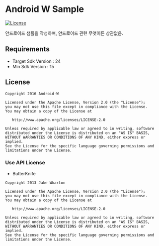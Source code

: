 # Android W Sample

[![License](https://img.shields.io/hexpm/l/plug.svg)]()

안드로이드 샘플을 작성하며, 안드로이드 관련 무엇이든 상관없음.


## Requirements

- Target Sdk Version : 24
- Min Sdk Version : 15

## License

```
Copyright 2016 Android-W

Licensed under the Apache License, Version 2.0 (the "License");
you may not use this file except in compliance with the License.
You may obtain a copy of the License at

   http://www.apache.org/licenses/LICENSE-2.0

Unless required by applicable law or agreed to in writing, software
distributed under the License is distributed on an "AS IS" BASIS,
WITHOUT WARRANTIES OR CONDITIONS OF ANY KIND, either express or implied.
See the License for the specific language governing permissions and
limitations under the License.
```

### Use API License

- ButterKnife

```
Copyright 2013 Jake Wharton

Licensed under the Apache License, Version 2.0 (the "License");
you may not use this file except in compliance with the License.
You may obtain a copy of the License at

   http://www.apache.org/licenses/LICENSE-2.0

Unless required by applicable law or agreed to in writing, software
distributed under the License is distributed on an "AS IS" BASIS,
WITHOUT WARRANTIES OR CONDITIONS OF ANY KIND, either express or implied.
See the License for the specific language governing permissions and
limitations under the License.
```
